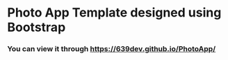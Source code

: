 # Photo App Template designed using Bootstrap #


### You can view it through https://639dev.github.io/PhotoApp/